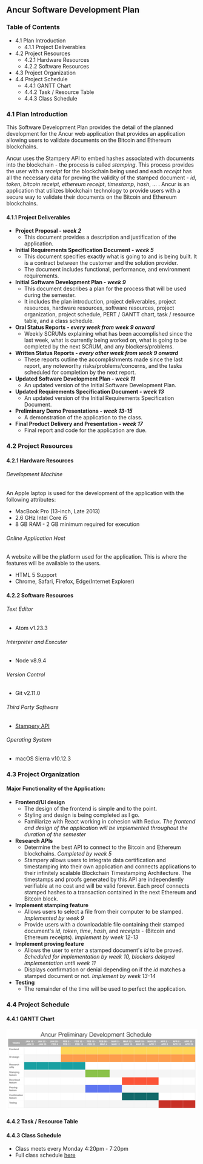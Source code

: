 ## Ancur Software Development Plan  

### Table of Contents
* 4.1 Plan Introduction
    * 4.1.1 Project Deliverables
* 4.2 Project Resources
    * 4.2.1 Hardware Resources
    * 4.2.2 Software Resources
* 4.3 Project Organization
* 4.4 Project Schedule
    * 4.4.1 GANTT Chart
    * 4.4.2 Task / Resource Table
    * 4.4.3 Class Schedule

### 4.1 Plan Introduction  
This Software Development Plan provides the detail of the planned development for the Ancur web application that provides an application allowing users to validate documents on the Bitcoin and Ethereum blockchains.  

Ancur uses the Stampery API to embed hashes associated with documents into the blockchain - the process is called *stamping*. This process provides the user with a *receipt* for the blockchain being used and each *receipt* has all the necessary data for proving the validity of the stamped document - *id*, *token*, *bitcoin receipt*, *ethereum receipt*, *timestamp*, *hash*, ... . Ancur is an application that utilizes blockchain technology to provide users with a secure way to validate their documents on the Bitcoin and Ethereum blockchains.

#### 4.1.1 Project Deliverables  
* **Project Proposal - *week 2***
    * This document provides a description and justification of the application.
* **Initial Requirements Specification Document - *week 5***
    * This document specifies exactly what is going to and is being built. It is a contract between the customer and the solution provider.
    * The document includes functional, performance, and environment requirements.
* **Initial Software Development Plan - *week 9***
    * This document describes a plan for the process that will be used during the semester.
    * It includes the plan introduction, project deliverables, project resources, hardware resources, software resources, project organization, project schedule, PERT / GANTT chart, task / resource table, and a class schedule.
* **Oral Status Reports - *every week from week 9 onward***
    * Weekly SCRUMs explaining what has been accomplished since the last week, what is currently being worked on, what is going to be completed by the next SCRUM, and any blockers/problems.
* **Written Status Reports - *every other week from week 9 onward***
    * These reports outline the accomplishments made since the last report, any noteworthy risks/problems/concerns, and the tasks scheduled for completion by the next report.
* **Updated Software Development Plan - *week 11***
    * An updated version of the Initial Software Development Plan.
* **Updated Requirements Specification Document - *week 13***
    * An updated version of the Initial Requirements Specification Document.
* **Preliminary Demo Presentations - *week 13-15***
    * A demonstration of the application to the class.
* **Final Product Delivery and Presentation - *week 17***
    * Final report and code for the application are due.  

### 4.2 Project Resources  
#### 4.2.1 Hardware Resources
###### Development Machine  
An Apple laptop is used for the development of the application with the following attributes:
* MacBook Pro (13-inch, Late 2013)
* 2.6 GHz Intel Core i5
* 8 GB RAM - 2 GB minimum required for execution

###### Online Application Host  
A website will be the platform used for the application. This is where the features will be available to the users.
* HTML 5 Support
* Chrome, Safari, Firefox, Edge(Internet Explorer)  

#### 4.2.2 Software Resources
###### Text Editor
* Atom v1.23.3  

###### Interpreter and Executer
* Node v8.9.4  

###### Version Control
* Git v2.11.0  

###### Third Party Software
* [Stampery API](https://stampery.com/)

###### Operating System
* macOS Sierra v10.12.3  

### 4.3 Project Organization
#### Major Functionality of the Application:
* **Frontend/UI design**
    * The design of the frontend is simple and to the point.
    * Styling and design is being completed as I go.
    * Familiarize with React working in cohesion with Redux.
    *The frontend and design of the application will be implemented throughout the duration of the semester*
* **Research APIs**
    * Determine the best API to connect to the Bitcoin and Ethereum blockchains.
    *Completed by week 5*
    * Stampery allows users to integrate data certification and timestamping into their own application and connects applications to their infinitely scalable Blockchain Timestamping Architecture. The timestamps and proofs generated by this API are independently verifiable at no cost and will be valid forever. Each proof connects stamped hashes to a transaction contained in the next Ethereum and Bitcoin block.
* **Implement stamping feature**
    * Allows users to select a file from their computer to be stamped.
    *Implemented by week 9*
    * Provide users with a downloadable file containing their stamped document's *id*, *token*, *time*, *hash*, and *receipts* - (Bitcoin and Ethereum receipts).
    *Implement by week 12-13*
* **Implement proving feature**
    * Allows the user to enter a stamped document's *id* to be proved.
    *Scheduled for implementation by week 10, blockers delayed implementation until week 11*
    * Displays confirmation or denial depending on if the *id* matches a stamped document or not.
    *Implement by week 13-14*
* **Testing**
    * The remainder of the time will be used to perfect the application.

### 4.4 Project Schedule
#### 4.4.1 GANTT Chart  
![](/documents/diagrams/ancur-gantt-chart.png)

#### 4.4.2 Task / Resource Table
<!-- TODO -->

#### 4.4.3 Class Schedule  
* Class meets every Monday 4:20pm - 7:20pm
* Full class schedule [here](http://bjohnson.lmu.build/cmsi402web/classnotes.html)
